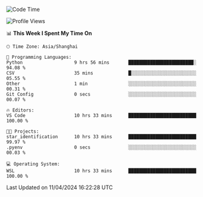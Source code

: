 <!--START_SECTION:waka-->
![Code Time](http://img.shields.io/badge/Code%20Time-1%2C606%20hrs%2055%20mins-blue)

![Profile Views](http://img.shields.io/badge/Profile%20Views-0-blue)

📊 **This Week I Spent My Time On** 

```text
🕑︎ Time Zone: Asia/Shanghai

💬 Programming Languages: 
Python                   9 hrs 56 mins       ████████████████████████░   94.08 % 
CSV                      35 mins             █░░░░░░░░░░░░░░░░░░░░░░░░   05.55 % 
Other                    1 min               ░░░░░░░░░░░░░░░░░░░░░░░░░   00.31 % 
Git Config               0 secs              ░░░░░░░░░░░░░░░░░░░░░░░░░   00.07 % 

🔥 Editors: 
VS Code                  10 hrs 33 mins      █████████████████████████   100.00 % 

🐱‍💻 Projects: 
star_identification      10 hrs 33 mins      █████████████████████████   99.97 % 
.pyenv                   0 secs              ░░░░░░░░░░░░░░░░░░░░░░░░░   00.03 % 

💻 Operating System: 
WSL                      10 hrs 33 mins      █████████████████████████   100.00 % 
```


 Last Updated on 11/04/2024 16:22:28 UTC
<!--END_SECTION:waka-->